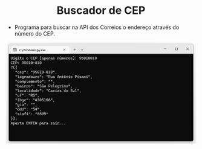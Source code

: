 <h1 align="center">Buscador de CEP</h1>

- Programa para buscar na API dos Correios o endereço através do número do CEP.

![Screenshot](https://github.com/AndrewVargas1991/Buscador-de-CEP/blob/main/imagens/Busca%20CEP.png)
